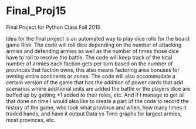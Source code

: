 # Final_Proj15
Final Project for Python Class Fall 2015

Idea for the final project is an automated way to play dice rolls for the board game Risk. The code will roll dice depending on the number of attacking armies and defending armies as well as the number of times those dice have to roll to resolve the battle. The code will keep track of the total number of armies each faction gets per turn based on the number of provinces that faction owns, this also means factoring area bonuses for owning entire continents or zones. The code will also accommodate a certain version of the game that has the addition of power cards that add scenarios where additional units are added the battle or the players dice are buffed up by getting +1 added to their roles, etc. And if I manage to get all that done on time I would also like to create a part of the code to record the history of the game, who took what province and when, how many times it traded hands, and have it output Data vs Time graphs for largest armies, most provinces, etc.
